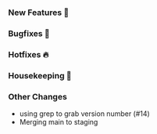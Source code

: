 ### New Features 🎉

### Bugfixes 🐛

### Hotfixes 🔥

### Housekeeping 🧹

### Other Changes
* using grep to grab version number (#14)
* Merging main to staging
